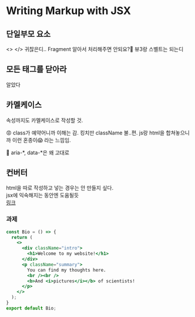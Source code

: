 # Writing Markup with JSX

## 단일부모 요소
<> </> 귀찮은디.. Fragment 알아서 처리해주면 안되요?🥺 뷰3랑 스벨트는 되는디

## 모든 태그를 닫아라
알았다

## 카멜케이스
속성까지도 카멜케이스로 작성할 것.  

😡 class가 예약어니까 이해는 감. 킹치만 className 불..편. js랑 html을 합쳐놓으니까 이런 혼종이😱 라는 느낌임.

🤔 aria-*, data-*은 왜 고대로

## 컨버터
html을 따로 작성하고 넣는 경우는 안 만들지 싶다.  
jsx에 익숙해지는 동안엔 도움될듯  
[링크](https://transform.tools/html-to-jsx)  

### 과제
```jsx
const Bio = () => {
  return (
    <>
      <div className="intro">
        <h1>Welcome to my website!</h1>
      </div>
      <p className="summary">
        You can find my thoughts here.
        <br /><br />
        <b>And <i>pictures</i></b> of scientists!
      </p>
    </>
  );
}
export default Bio;
```